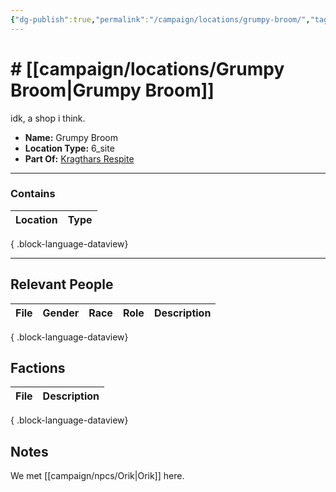 ```yaml
---
{"dg-publish":true,"permalink":"/campaign/locations/grumpy-broom/","tags":["location"],"noteIcon":"","created":"2025-10-26T19:33:27.869-07:00","updated":"2025-10-28T07:52:36.053-07:00"}
---
```


# # [[campaign/locations/Grumpy Broom\|Grumpy Broom]]
idk, a shop i think. 
<p><span><ul>
<li dir="auto"><strong>Name:</strong> Grumpy Broom</li>
<li dir="auto"><strong>Location Type:</strong> 6_site</li>
<li dir="auto"><strong>Part Of:</strong> <a data-tooltip-position="top" aria-label="campaign/locations/Kragthars Respite.md" data-href="campaign/locations/Kragthars Respite.md" href="campaign/locations/Kragthars Respite.md" class="internal-link" target="_blank" rel="noopener nofollow">Kragthars Respite</a></li>
</ul></span></p>

---

### Contains
| Location | Type |
| -------- | ---- |

{ .block-language-dataview}

---

## Relevant People
| File | Gender | Race | Role | Description |
| ---- | ------ | ---- | ---- | ----------- |

{ .block-language-dataview}

## Factions
| File | Description |
| ---- | ----------- |

{ .block-language-dataview}

## Notes
We met [[campaign/npcs/Orik\|Orik]] here. 

